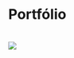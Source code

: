 <h1>Portfólio<h1>
<img src="https://user-images.githubusercontent.com/70667947/130993268-e80d5281-ec38-4f99-9464-6d6fbceba77e.png">
